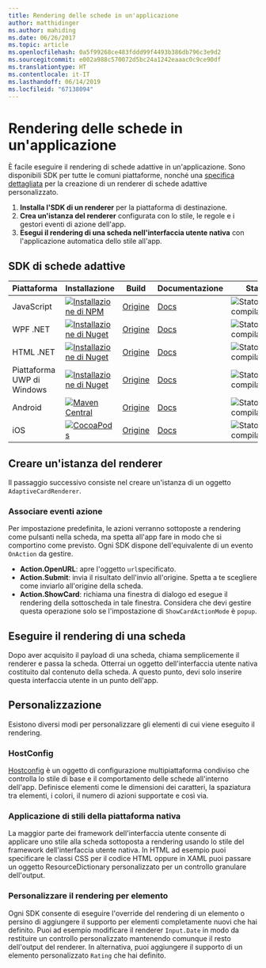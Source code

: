 ```yaml
---
title: Rendering delle schede in un'applicazione
author: matthidinger
ms.author: mahiding
ms.date: 06/26/2017
ms.topic: article
ms.openlocfilehash: 0a5f99268ce483fddd99f4493b386db796c3e9d2
ms.sourcegitcommit: e002a988c570072d5bc24a1242eaaac0c9ce90df
ms.translationtype: HT
ms.contentlocale: it-IT
ms.lasthandoff: 06/14/2019
ms.locfileid: "67138094"
---
```

# <a name="rendering-cards-inside-your-application"></a>Rendering delle schede in un'applicazione

È facile eseguire il rendering di schede adattive in un'applicazione. Sono disponibili SDK per tutte le comuni piattaforme, nonché una [specifica dettagliata](implement-a-renderer.md) per la creazione di un renderer di schede adattive personalizzato.

1. **Installa l'SDK di un renderer** per la piattaforma di destinazione.
2. **Crea un'istanza del renderer** configurata con lo stile, le regole e i gestori eventi di azione dell'app.
3. **Esegui il rendering di una scheda nell'interfaccia utente nativa** con l'applicazione automatica dello stile all'app.

## <a name="adaptive-cards-sdks"></a>SDK di schede adattive

|Piattaforma|Installazione|Build|Documentazione|Stato|
|---|---|---|---|---|
| JavaScript | [![Installazione di NPM](https://img.shields.io/npm/v/adaptivecards.svg)](https://www.npmjs.com/package/adaptivecards) | [Origine](https://github.com/Microsoft/AdaptiveCards/tree/master/source/nodejs)| [Docs](../sdk/rendering-cards/javascript/getting-started.md) | ![Stato della compilazione](https://img.shields.io/vso/build/Microsoft/56cf629e-8f3a-4412-acbc-bf69366c552c/20564.svg) |
| WPF .NET | [![Installazione di Nuget](https://img.shields.io/nuget/vpre/AdaptiveCards.Rendering.Wpf.svg)](https://www.nuget.org/packages/AdaptiveCards.Rendering.Wpf) | [Origine](https://github.com/Microsoft/AdaptiveCards/tree/master/source/dotnet)| [Docs](../sdk/rendering-cards/net-wpf/getting-started.md) | ![Stato della compilazione](https://img.shields.io/vso/build/Microsoft/56cf629e-8f3a-4412-acbc-bf69366c552c/20596.svg) |
| HTML .NET | [![Installazione di Nuget](https://img.shields.io/nuget/vpre/AdaptiveCards.Rendering.Html.svg)](https://www.nuget.org/packages/AdaptiveCards.Rendering.Html) | [Origine](https://github.com/Microsoft/AdaptiveCards/tree/master/source/dotnet) | [Docs](../sdk/rendering-cards/net-html/getting-started.md) | ![Stato della compilazione](https://img.shields.io/vso/build/Microsoft/56cf629e-8f3a-4412-acbc-bf69366c552c/20596.svg) |
| Piattaforma UWP di Windows | [![Installazione di Nuget](https://img.shields.io/nuget/vpre/AdaptiveCards.Rendering.Uwp.svg)](https://www.nuget.org/packages/AdaptiveCards.Rendering.Uwp) | [Origine](https://github.com/Microsoft/AdaptiveCards/tree/master/source/uwp) | [Docs](../sdk/rendering-cards/uwp/getting-started.md) | ![Stato della compilazione](https://img.shields.io/vso/build/Microsoft/56cf629e-8f3a-4412-acbc-bf69366c552c/20583.svg) |
| Android | [![Maven Central](https://img.shields.io/maven-central/v/io.adaptivecards/adaptivecards-android.svg)](https://search.maven.org/#search%7Cga%7C1%7Ca%3A%22adaptivecards-android%22) | [Origine](https://github.com/Microsoft/AdaptiveCards/tree/master/source/android) | [Docs](../sdk/rendering-cards/android/getting-started.md) | ![Stato della compilazione](https://img.shields.io/vso/build/Microsoft/8d47e068-03c8-4cdc-aa9b-fc6929290322/17651.svg)
| iOS | [![CocoaPods](https://img.shields.io/cocoapods/v/AdaptiveCards.svg)](https://cocoapods.org/pods/AdaptiveCards) | [Origine](https://github.com/Microsoft/AdaptiveCards/tree/master/source/ios) | [Docs](../sdk/rendering-cards/ios/getting-started.md) |  ![Stato della compilazione](https://img.shields.io/vso/build/Microsoft/8d47e068-03c8-4cdc-aa9b-fc6929290322/16990.svg) |

## <a name="create-an-instance-of-the-renderer"></a>Creare un'istanza del renderer

Il passaggio successivo consiste nel creare un'istanza di un oggetto `AdaptiveCardRenderer`. 

### <a name="hook-up-action-events"></a>Associare eventi azione

Per impostazione predefinita, le azioni verranno sottoposte a rendering come pulsanti nella scheda, ma spetta all'app fare in modo che si comportino come previsto. Ogni SDK dispone dell'equivalente di un evento `OnAction` da gestire.

* **Action.OpenURL**: apre l'oggetto `url`specificato.  
* **Action.Submit**: invia il risultato dell'invio all'origine. Spetta a te scegliere come inviarlo all'origine della scheda.
* **Action.ShowCard**: richiama una finestra di dialogo ed esegue il rendering della sottoscheda in tale finestra. Considera che devi gestire questa operazione solo se l'impostazione di `ShowCardActionMode` è `popup`.

## <a name="render-a-card"></a>Eseguire il rendering di una scheda

Dopo aver acquisito il payload di una scheda, chiama semplicemente il renderer e passa la scheda. Otterrai un oggetto dell'interfaccia utente nativa costituito dal contenuto della scheda. A questo punto, devi solo inserire questa interfaccia utente in un punto dell'app.

## <a name="customization"></a>Personalizzazione

Esistono diversi modi per personalizzare gli elementi di cui viene eseguito il rendering. 

### <a name="hostconfig"></a>HostConfig

[Hostconfig](host-config.md) è un oggetto di configurazione multipiattaforma condiviso che controlla lo stile di base e il comportamento delle schede all'interno dell'app. Definisce elementi come le dimensioni dei caratteri, la spaziatura tra elementi, i colori, il numero di azioni supportate e così via. 

### <a name="native-platform-styling"></a>Applicazione di stili della piattaforma nativa

La maggior parte dei framework dell'interfaccia utente consente di applicare uno stile alla scheda sottoposta a rendering usando lo stile del framework dell'interfaccia utente nativa. In HTML ad esempio puoi specificare le classi CSS per il codice HTML oppure in XAML puoi passare un oggetto ResourceDictionary personalizzato per un controllo granulare dell'output.

### <a name="customize-per-element-rendering"></a>Personalizzare il rendering per elemento

Ogni SDK consente di eseguire l'override del rendering di un elemento o persino di aggiungere il supporto per elementi completamente nuovi che hai definito.  Puoi ad esempio modificare il renderer `Input.Date` in modo da restituire un controllo personalizzato mantenendo comunque il resto dell'output del renderer. In alternativa, puoi aggiungere il supporto di un elemento personalizzato `Rating` che hai definito.



